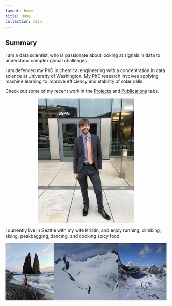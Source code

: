 ```yaml
---
layout: home
title: Home
collection: main
---
```


## Summary
I am a data scientist, who is passionate about looking at signals in data to understand
complex global challenges.

I am defended my PhD in chemical engineering with a concentration in data science at
 University of Washington. My PhD research involves applying machine learning to improve efficiency and stability of solar cells.

Check out some of my recent work in the [Projects](projects.md) and
[Publications](publications.md) tabs.

<div style="text-align:center"><img  width="300" height="391" src="photos/defense.jpg" align="middle"></div>

I currently live in Seattle with my wife Kristin, and enjoy running, climbing, skiing, peakbagging, dancing, and cooking spicy food

<div style="text-align:center"><img  width="800" height="180" src="photos/adventure_pics.png" align="middle"></div>
